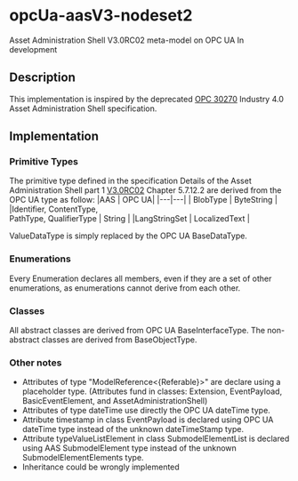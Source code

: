 # opcUa-aasV3-nodeset2
Asset Administration Shell V3.0RC02 meta-model on OPC UA
In development

## Description

This implementation is inspired by the deprecated [OPC 30270](https://opcfoundation.org/developer-tools/documents/view/273) Industry 4.0 Asset Administration Shell specification.

## Implementation

### Primitive Types
The primitive type defined in the specification Details of the Asset Administration Shell part 1 [V3.0RC02](https://www.plattform-i40.de/IP/Redaktion/EN/Downloads/Publikation/Details_of_the_Asset_Administration_Shell_Part1_V3.html) Chapter 5.7.12.2 are derived from the OPC UA type as follow:
 |AAS | OPC UA|
 |---|---|
 | BlobType | ByteString |
 |Identifier, ContentType, <br>PathType, QualifierType | String |
 |LangStringSet | LocalizedText |

ValueDataType is simply replaced by the OPC UA BaseDataType.

### Enumerations
Every Enumeration declares all members, even if they are a set of other enumerations, as enumerations cannot derive from each other.

### Classes
All abstract classes are derived from OPC UA BaseInterfaceType. The non-abstract classes are derived from BaseObjectType.

### Other notes

 - Attributes of type "ModelReference<{Referable}>" are declare using a placeholder type. (Attributes fund in classes: Extension, EventPayload, BasicEventElement, and AssetAdministrationShell)
 - Attributes of type dateTime use directly the OPC UA dateTime type.
 - Attribute timestamp in class EventPayload is declared using OPC UA dateTime type instead of the unknown dateTimeStamp type.
 - Attribute typeValueListElement in class SubmodelElementList is declared using AAS SubmodelElement type instead of the unknown SubmodelElementElements type.
 - Inheritance could be wrongly implemented
